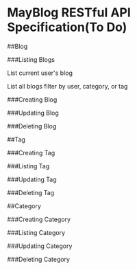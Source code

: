MayBlog RESTful API Specification(To Do)
=========================================

##Blog

###Listing Blogs

List current user's blog

List all blogs
filter by user, category, or tag

###Creating Blog

###Updating Blog

###Deleting Blog

##Tag

###Creating Tag

###Listing Tag

###Updating Tag

###Deleting Tag


##Category

###Creating Category

###Listing Category

###Updating Category

###Deleting Category

